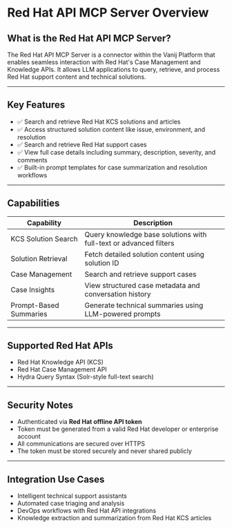 # Red Hat API MCP Server Overview

## What is the Red Hat API MCP Server?
The Red Hat API MCP Server is a connector within the Vanij Platform that enables seamless interaction with Red Hat's Case Management and Knowledge APIs. It allows LLM applications to query, retrieve, and process Red Hat support content and technical solutions.

---

## Key Features
- ✅ Search and retrieve Red Hat KCS solutions and articles
- ✅ Access structured solution content like issue, environment, and resolution
- ✅ Search and retrieve Red Hat support cases
- ✅ View full case details including summary, description, severity, and comments
- ✅ Built-in prompt templates for case summarization and resolution workflows

---

## Capabilities
| Capability              | Description                                                        |
|-------------------------|--------------------------------------------------------------------|
| KCS Solution Search     | Query knowledge base solutions with full-text or advanced filters  |
| Solution Retrieval      | Fetch detailed solution content using solution ID                  |
| Case Management         | Search and retrieve support cases                                  |
| Case Insights           | View structured case metadata and conversation history             |
| Prompt-Based Summaries  | Generate technical summaries using LLM-powered prompts             |

---

## Supported Red Hat APIs
- Red Hat Knowledge API (KCS)
- Red Hat Case Management API
- Hydra Query Syntax (Solr-style full-text search)

---

## Security Notes
- Authenticated via **Red Hat offline API token**
- Token must be generated from a valid Red Hat developer or enterprise account
- All communications are secured over HTTPS
- The token must be stored securely and never shared publicly

---

## Integration Use Cases
- Intelligent technical support assistants
- Automated case triaging and analysis
- DevOps workflows with Red Hat API integrations
- Knowledge extraction and summarization from Red Hat KCS articles
